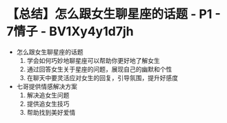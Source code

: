 # 【总结】怎么跟女生聊星座的话题 - P1 - 7情子 - BV1Xy4y1d7jh

-   怎么跟女生聊星座的话题
    1.  学会如何巧妙地聊星座可以帮助你更好地了解女生
    2.  通过回答女生关于星座的问题，展现自己的幽默和个性
    3.  在聊天中要灵活应对女生的回复，引导氛围，提升好感度
-   七哥提供情感解决方案
    1.  解决追女生问题
    2.  提供追女生技巧
    3.  帮助找到美好爱情
